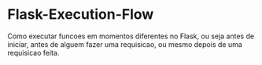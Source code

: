 # Flask-Execution-Flow
Como executar funcoes em momentos diferentes no Flask, ou seja antes de iniciar, antes de alguem fazer uma requisicao, ou mesmo depois de uma requisicao feita.
